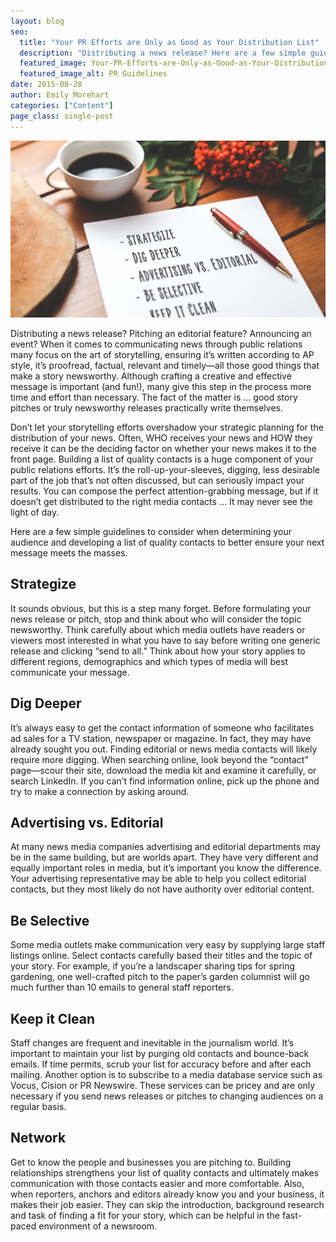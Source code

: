 ```yaml
---
layout: blog
seo:
  title: "Your PR Efforts are Only as Good as Your Distribution List"
  description: "Distributing a news release? Here are a few simple guidelines to consider when determining your audience and developing a list of quality contacts to better ensure your next message meets the masses."
  featured_image: Your-PR-Efforts-are-Only-as-Good-as-Your-Distribution-List.jpg
  featured_image_alt: PR Guidelines
date: 2015-08-28
author: Emily Morehart
categories: ["Content"]
page_class: single-post
---
```


![PR Guidelines](Your-PR-Efforts-are-Only-as-Good-as-Your-Distribution-List.jpg)

Distributing a news release? Pitching an editorial feature? Announcing an event? When it comes to communicating news through public relations many focus on the art of storytelling, ensuring it’s written according to AP style, it’s proofread, factual, relevant and timely—all those good things that make a story newsworthy. Although crafting a creative and effective message is important (and fun!), many give this step in the process more time and effort than necessary. The fact of the matter is … good story pitches or truly newsworthy releases practically write themselves.

Don’t let your storytelling efforts overshadow your strategic planning for the distribution of your news. Often, WHO receives your news and HOW they receive it can be the deciding factor on whether your news makes it to the front page. Building a list of quality contacts is a huge component of your public relations efforts. It’s the roll-up-your-sleeves, digging, less desirable part of the job that’s not often discussed, but can seriously impact your results. You can compose the perfect attention-grabbing message, but if it doesn’t get distributed to the right media contacts … It may never see the light of day.

Here are a few simple guidelines to consider when determining your audience and developing a list of quality contacts to better ensure your next message meets the masses.

## Strategize

It sounds obvious, but this is a step many forget. Before formulating your news release or pitch, stop and think about who will consider the topic newsworthy. Think carefully about which media outlets have readers or viewers most interested in what you have to say before writing one generic release and clicking “send to all.” Think about how your story applies to different regions, demographics and which types of media will best communicate your message.

## Dig Deeper

It’s always easy to get the contact information of someone who facilitates ad sales for a TV station, newspaper or magazine. In fact, they may have already sought you out. Finding editorial or news media contacts will likely require more digging. When searching online, look beyond the “contact” page—scour their site, download the media kit and examine it carefully, or search LinkedIn. If you can’t find information online, pick up the phone and try to make a connection by asking around.

## Advertising vs. Editorial

At many news media companies advertising and editorial departments may be in the same building, but are worlds apart. They have very different and equally important roles in media, but it’s important you know the difference. Your advertising representative may be able to help you collect editorial contacts, but they most likely do not have authority over editorial content.

## Be Selective

Some media outlets make communication very easy by supplying large staff listings online. Select contacts carefully based their titles and the topic of your story. For example, if you’re a landscaper sharing tips for spring gardening, one well-crafted pitch to the paper’s garden columnist will go much further than 10 emails to general staff reporters.

## Keep it Clean

Staff changes are frequent and inevitable in the journalism world. It’s important to maintain your list by purging old contacts and bounce-back emails. If time permits, scrub your list for accuracy before and after each mailing. Another option is to subscribe to a media database service such as Vocus, Cision or PR Newswire. These services can be pricey and are only necessary if you send news releases or pitches to changing audiences on a regular basis.

## Network

Get to know the people and businesses you are pitching to. Building relationships strengthens your list of quality contacts and ultimately makes communication with those contacts easier and more comfortable. Also, when reporters, anchors and editors already know you and your business, it makes their job easier. They can skip the introduction, background research and task of finding a fit for your story, which can be helpful in the fast-paced environment of a newsroom.
